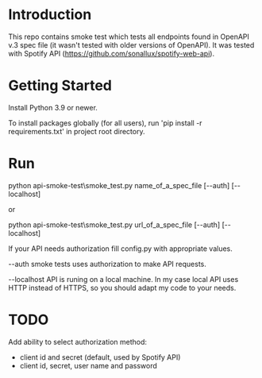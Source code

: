 # Introduction 
This repo contains smoke test which tests all endpoints found in OpenAPI v.3 spec file (it wasn't tested with older versions of OpenAPI). 
It was tested with Spotify API (https://github.com/sonallux/spotify-web-api).
  
# Getting Started
Install Python 3.9 or newer.

To install packages globally (for all users),
run 'pip install -r requirements.txt' in project root directory.

# Run
python api-smoke-test\smoke_test.py name_of_a_spec_file [--auth] [--localhost]

or

python api-smoke-test\smoke_test.py url_of_a_spec_file [--auth] [--localhost]

If your API needs authorization fill config.py with appropriate values.

--auth smoke tests uses authorization to make API requests.

--localhost API is runing on a local machine. 
In my case local API uses HTTP instead of HTTPS, so you should adapt my code to your needs.

# TODO
Add ability to select authorization method: 
- client id and secret (default, used by Spotify API)
- client id, secret, user name and password

